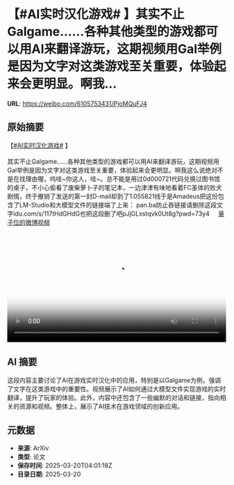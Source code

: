 # 【#AI实时汉化游戏# 】其实不止Galgame……各种其他类型的游戏都可以用AI来翻译游玩，这期视频用Gal举例是因为文字对这类游戏至关重要，体验起来会更明显。啊我...

**URL**: https://weibo.com/6105753431/PjoMQuFJ4

## 原始摘要

【<a href="https://m.weibo.cn/search?containerid=231522type%3D1%26t%3D10%26q%3D%23AI%E5%AE%9E%E6%97%B6%E6%B1%89%E5%8C%96%E6%B8%B8%E6%88%8F%23&amp;extparam=%23AI%E5%AE%9E%E6%97%B6%E6%B1%89%E5%8C%96%E6%B8%B8%E6%88%8F%23" data-hide=""><span class="surl-text">#AI实时汉化游戏#</span></a> 】<br><br>其实不止Galgame……各种其他类型的游戏都可以用AI来翻译游玩，这期视频用Gal举例是因为文字对这类游戏至关重要，体验起来会更明显。啊我这么说绝对不是在找理由喔，呜哇~你这人，哇~。总不能是用过0d000721代码兑换过图书馆的桌子，不小心偷看了废柴萝卜子的笔记本，一边津津有味地看着FC圣体的败犬剧情，终于撤销了发送的第一封D-mail却到了1.055821线于是Amadeus把这份包含了LM-Studio和大模型文件的链接端了上来： pan.ba防止吞链接请删除这段文字idu.com/s/117tHdGHdG也把这段删了吧pJjGLxstqvk0Ut8g?pwd=73y4 <a href="https://video.weibo.com/show?fid=1034:5146231748624434" data-hide=""><span class="url-icon"><img style="width: 1rem;height: 1rem" src="https://h5.sinaimg.cn/upload/2015/09/25/3/timeline_card_small_video_default.png" referrerpolicy="no-referrer"></span><span class="surl-text">量子位的微博视频</span></a><br clear="both"><div style="clear: both"></div><video controls="controls" poster="https://tvax3.sinaimg.cn/orj480/006Fd7o3gy1hzn9yc254wj31hc0u01gu.jpg" style="width: 100%"><source src="https://f.video.weibocdn.com/o0/JQSywyIdlx08mOOcPzbW01041202Q65P0E020.mp4?label=mp4_720p&amp;template=1280x720.25.0&amp;ori=0&amp;ps=1CwnkDw1GXwCQx&amp;Expires=1742446865&amp;ssig=3NdzGTTpuA&amp;KID=unistore,video"><source src="https://f.video.weibocdn.com/o0/xxezet6Blx08mOOcwlKU01041201t7NC0E010.mp4?label=mp4_hd&amp;template=852x480.25.0&amp;ori=0&amp;ps=1CwnkDw1GXwCQx&amp;Expires=1742446865&amp;ssig=F1DUUN0jrX&amp;KID=unistore,video"><source src="https://f.video.weibocdn.com/o0/maXbGByxlx08mOOc9bws01041200V8oX0E010.mp4?label=mp4_ld&amp;template=640x360.25.0&amp;ori=0&amp;ps=1CwnkDw1GXwCQx&amp;Expires=1742446865&amp;ssig=h6hbSSTkd3&amp;KID=unistore,video"><p>视频无法显示，请前往<a href="https://video.weibo.com/show?fid=1034%3A5146231748624434" target="_blank" rel="noopener noreferrer">微博视频</a>观看。</p></video>

## AI 摘要

这段内容主要讨论了AI在游戏实时汉化中的应用，特别是以Galgame为例，强调了文字在这类游戏中的重要性。视频展示了AI如何通过大模型文件实现游戏的实时翻译，提升了玩家的体验。此外，内容中还包含了一些幽默的对话和链接，指向相关的资源和视频。整体上，展示了AI技术在游戏领域的创新应用。

## 元数据

- **来源**: ArXiv
- **类型**: 论文
- **保存时间**: 2025-03-20T04:01:18Z
- **目录日期**: 2025-03-20
